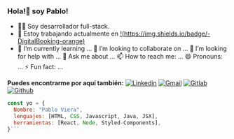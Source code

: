 ### Hola!👋 soy Pablo!

- 🐱‍💻 Soy desarrollador full-stack.
- 🔭 Estoy trabajando actualmente en 
[!(https://img.shields.io/badge/-DigitalBooking-orange)](https://github.com/onimur)
- 🌱 I’m currently learning ...
👯 I’m looking to collaborate on ...
🤔 I’m looking for help with ...
💬 Ask me about ...
📫 How to reach me: ...
😄 Pronouns: ...
⚡ Fun fact: ...


**Puedes encontrarme por aquí también:**
[![Linkedin](https://img.shields.io/badge/-LinkedIn-blue?style=flat&logo=Linkedin&logoColor=white)](https://www.linkedin.com/in/pablo-viera-a703a9a3/)
[![Gmail](https://img.shields.io/badge/-Gmail-c14438?style=flat&logo=Gmail&logoColor=white)](mailto:pablosergiovg@gmail.com)
[![Gitlab](https://img.shields.io/badge/-Gitlab-000?style=flat&logo=Gitlab&logoColor=white)](https://gitlab.ctd.academy/pablosvg)
[![Github](https://img.shields.io/badge/-Github-000?style=flat&logo=Github&logoColor=white)](https://github.com/pablosergiovg)


```js
const yo = {
  Nombre: "Pablo Viera",
  lenguajes: [HTML, CSS, Javascript, Java, JSX],
  herramientas: [React, Node, Styled-Components],
}```
